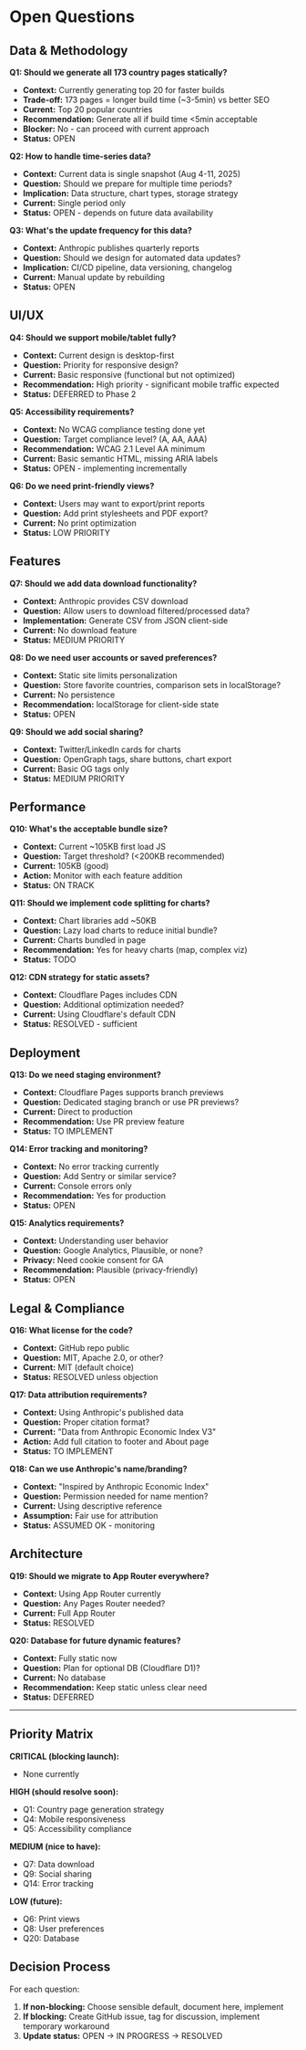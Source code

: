 # Open Questions

## Data & Methodology

**Q1: Should we generate all 173 country pages statically?**
- **Context:** Currently generating top 20 for faster builds
- **Trade-off:** 173 pages = longer build time (~3-5min) vs better SEO
- **Current:** Top 20 popular countries
- **Recommendation:** Generate all if build time <5min acceptable
- **Blocker:** No - can proceed with current approach
- **Status:** OPEN

**Q2: How to handle time-series data?**
- **Context:** Current data is single snapshot (Aug 4-11, 2025)
- **Question:** Should we prepare for multiple time periods?
- **Implication:** Data structure, chart types, storage strategy
- **Current:** Single period only
- **Status:** OPEN - depends on future data availability

**Q3: What's the update frequency for this data?**
- **Context:** Anthropic publishes quarterly reports
- **Question:** Should we design for automated data updates?
- **Implication:** CI/CD pipeline, data versioning, changelog
- **Current:** Manual update by rebuilding
- **Status:** OPEN

## UI/UX

**Q4: Should we support mobile/tablet fully?**
- **Context:** Current design is desktop-first
- **Question:** Priority for responsive design?
- **Current:** Basic responsive (functional but not optimized)
- **Recommendation:** High priority - significant mobile traffic expected
- **Status:** DEFERRED to Phase 2

**Q5: Accessibility requirements?**
- **Context:** No WCAG compliance testing done yet
- **Question:** Target compliance level? (A, AA, AAA)
- **Recommendation:** WCAG 2.1 Level AA minimum
- **Current:** Basic semantic HTML, missing ARIA labels
- **Status:** OPEN - implementing incrementally

**Q6: Do we need print-friendly views?**
- **Context:** Users may want to export/print reports
- **Question:** Add print stylesheets and PDF export?
- **Current:** No print optimization
- **Status:** LOW PRIORITY

## Features

**Q7: Should we add data download functionality?**
- **Context:** Anthropic provides CSV download
- **Question:** Allow users to download filtered/processed data?
- **Implementation:** Generate CSV from JSON client-side
- **Current:** No download feature
- **Status:** MEDIUM PRIORITY

**Q8: Do we need user accounts or saved preferences?**
- **Context:** Static site limits personalization
- **Question:** Store favorite countries, comparison sets in localStorage?
- **Current:** No persistence
- **Recommendation:** localStorage for client-side state
- **Status:** OPEN

**Q9: Should we add social sharing?**
- **Context:** Twitter/LinkedIn cards for charts
- **Question:** OpenGraph tags, share buttons, chart export
- **Current:** Basic OG tags only
- **Status:** MEDIUM PRIORITY

## Performance

**Q10: What's the acceptable bundle size?**
- **Context:** Current ~105KB first load JS
- **Question:** Target threshold? (<200KB recommended)
- **Current:** 105KB (good)
- **Action:** Monitor with each feature addition
- **Status:** ON TRACK

**Q11: Should we implement code splitting for charts?**
- **Context:** Chart libraries add ~50KB
- **Question:** Lazy load charts to reduce initial bundle?
- **Current:** Charts bundled in page
- **Recommendation:** Yes for heavy charts (map, complex viz)
- **Status:** TODO

**Q12: CDN strategy for static assets?**
- **Context:** Cloudflare Pages includes CDN
- **Question:** Additional optimization needed?
- **Current:** Using Cloudflare's default CDN
- **Status:** RESOLVED - sufficient

## Deployment

**Q13: Do we need staging environment?**
- **Context:** Cloudflare Pages supports branch previews
- **Question:** Dedicated staging branch or use PR previews?
- **Current:** Direct to production
- **Recommendation:** Use PR preview feature
- **Status:** TO IMPLEMENT

**Q14: Error tracking and monitoring?**
- **Context:** No error tracking currently
- **Question:** Add Sentry or similar service?
- **Current:** Console errors only
- **Recommendation:** Yes for production
- **Status:** OPEN

**Q15: Analytics requirements?**
- **Context:** Understanding user behavior
- **Question:** Google Analytics, Plausible, or none?
- **Privacy:** Need cookie consent for GA
- **Recommendation:** Plausible (privacy-friendly)
- **Status:** OPEN

## Legal & Compliance

**Q16: What license for the code?**
- **Context:** GitHub repo public
- **Question:** MIT, Apache 2.0, or other?
- **Current:** MIT (default choice)
- **Status:** RESOLVED unless objection

**Q17: Data attribution requirements?**
- **Context:** Using Anthropic's published data
- **Question:** Proper citation format?
- **Current:** "Data from Anthropic Economic Index V3"
- **Action:** Add full citation to footer and About page
- **Status:** TO IMPLEMENT

**Q18: Can we use Anthropic's name/branding?**
- **Context:** "Inspired by Anthropic Economic Index"
- **Question:** Permission needed for name mention?
- **Current:** Using descriptive reference
- **Assumption:** Fair use for attribution
- **Status:** ASSUMED OK - monitoring

## Architecture

**Q19: Should we migrate to App Router everywhere?**
- **Context:** Using App Router currently
- **Question:** Any Pages Router needed?
- **Current:** Full App Router
- **Status:** RESOLVED

**Q20: Database for future dynamic features?**
- **Context:** Fully static now
- **Question:** Plan for optional DB (Cloudflare D1)?
- **Current:** No database
- **Recommendation:** Keep static unless clear need
- **Status:** DEFERRED

---

## Priority Matrix

**CRITICAL (blocking launch):**
- None currently

**HIGH (should resolve soon):**
- Q1: Country page generation strategy
- Q4: Mobile responsiveness
- Q5: Accessibility compliance

**MEDIUM (nice to have):**
- Q7: Data download
- Q9: Social sharing
- Q14: Error tracking

**LOW (future):**
- Q6: Print views
- Q8: User preferences
- Q20: Database

## Decision Process

For each question:
1. **If non-blocking:** Choose sensible default, document here, implement
2. **If blocking:** Create GitHub issue, tag for discussion, implement temporary workaround
3. **Update status:** OPEN → IN PROGRESS → RESOLVED
